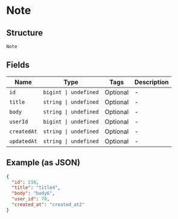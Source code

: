 
# Note

## Structure

`Note`

## Fields

| Name | Type | Tags | Description |
|  --- | --- | --- | --- |
| `id` | `bigint \| undefined` | Optional | - |
| `title` | `string \| undefined` | Optional | - |
| `body` | `string \| undefined` | Optional | - |
| `userId` | `bigint \| undefined` | Optional | - |
| `createdAt` | `string \| undefined` | Optional | - |
| `updatedAt` | `string \| undefined` | Optional | - |

## Example (as JSON)

```json
{
  "id": 230,
  "title": "title4",
  "body": "body6",
  "user_id": 70,
  "created_at": "created_at2"
}
```

